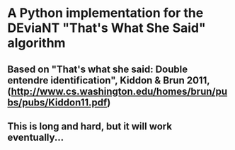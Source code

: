 # A Python implementation for the DEviaNT "That's What She Said" algorithm

## Based on "That's what she said: Double entendre identification", Kiddon & Brun 2011, (http://www.cs.washington.edu/homes/brun/pubs/pubs/Kiddon11.pdf)
 
## This is long and hard, but it will work eventually...
